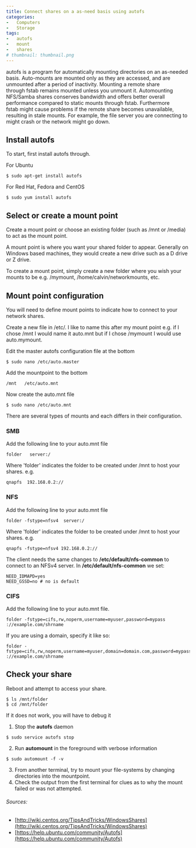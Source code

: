 ```yaml
---
title: Connect shares on a as-need basis using autofs
categories:
-   Computers
-   Storage
tags:
-   autofs
-   mount
-   shares
# thumbnail: thumbnail.png
---
```


autofs is a program for automatically mounting directories on an as-needed basis. Auto-mounts are mounted only as they are accessed, and are unmounted after a period of inactivity. Mounting a remote share through fstab remains mounted unless you unmount it. Automounting NFS/Samba shares conserves bandwidth and offers better overall performance compared to static mounts through fstab. Furthermore fstab might cause problems if the remote share becomes unavailable, resulting in stale mounts. For example, the file server you are connecting to might crash or the network might go down.

<!-- more -->

## Install autofs

To start, first install autofs through.

For Ubuntu

```shell-session
$ sudo apt-get install autofs
```

For Red Hat, Fedora and CentOS

```shell-session
$ sudo yum install autofs
```

## Select or create a mount point

Create a mount point or choose an existing folder (such as /mnt or /media) to act as the mount point.

A mount point is where you want your shared folder to appear. Generally on Windows based machines, they would create a new drive such as a D drive or Z drive.

To create a mount point, simply create a new folder where you wish your mounts to be e.g. /mymount, /home/calvin/networkmounts, etc.

## Mount point configuration

You will need to define mount points to indicate how to connect to your network shares.

Create a new file in /etc/. I like to name this after my mount point e.g. if I chose /mnt I would name it auto.mnt but if I chose /mymount I would use auto.mymount.

Edit the master autofs configuration file at the bottom

```shell-session
$ sudo nano /etc/auto.master
```

Add the mountpoint to the bottom

```
/mnt   /etc/auto.mnt
```

Now create the auto.mnt file

```shell-session
$ sudo nano /etc/auto.mnt
```

There are several types of mounts and each differs in their configuration.

### SMB

Add the following line to your auto.mnt file

```
folder   server:/
```

Where 'folder' indicates the folder to be created under /mnt to host your shares. e.g.

```
qnapfs  192.168.0.2://
```

### NFS

Add the following line to your auto.mnt file

```
folder -fstype=nfsv4  server:/
```

Where 'folder' indicates the folder to be created under /mnt to host your shares. e.g.

```
qnapfs -fstype=nfsv4 192.168.0.2://
```

The client needs the same changes to **/etc/default/nfs-common** to connect to an NFSv4 server. In **/etc/default/nfs-common** we set:

```
NEED_IDMAPD=yes
NEED_GSSD=no # no is default
```
### CIFS


Add the following line to your auto.mnt file.

```
folder -fstype=cifs,rw,noperm,username=myuser,password=mypass ://example.com/shrname
```

If you are using a domain, specify it like so:

```
folder -fstype=cifs,rw,noperm,username=myuser,domain=domain.com,password=mypass ://example.com/shrname
```

## Check your share

Reboot and attempt to access your share.

```shell-session
$ ls /mnt/folder
$ cd /mnt/folder
```

If it does not work, you will have to debug it

1.  Stop the **autofs** daemon

```shell-session
$ sudo service autofs stop
```

2.  Run **automount** in the foreground with verbose information

```shell-session
$ sudo automount -f -v
```

3.  From another terminal, try to mount your file-systems by changing directories into the mountpoint.
4.  Check the output from the first terminal for clues as to why the mount failed or was not attempted.

###### Sources:

*   [http://wiki.centos.org/TipsAndTricks/WindowsShares](http://wiki.centos.org/TipsAndTricks/WindowsShares)
*   [https://help.ubuntu.com/community/Autofs](https://help.ubuntu.com/community/Autofs)
